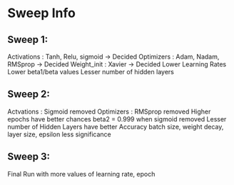 # Sweep Info 

## Sweep 1:
Activations :  Tanh, Relu, sigmoid -> Decided
Optimizers : Adam, Nadam, RMSprop -> Decided
Weight_init : Xavier -> Decided
Lower Learning Rates
Lower beta1/beta values
Lesser number of hidden layers

## Sweep 2:
Actvations : Sigmoid removed
Optimizers : RMSprop removed
Higher epochs have better chances
beta2 = 0.999 when sigmoid removed
Lesser number of Hidden Layers have better Accuracy
batch size, weight decay, layer size, epsilon less significance

## Sweep 3: 
Final Run with more values of learning rate, epoch